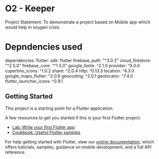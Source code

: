 # O2 - Keeper

Project Statement: To demonstrate a project based on Mobile app which would help in oxygen crisis

# Depndencies used

dependencies:
  flutter:
    sdk: flutter
  firebase_auth: "^3.0.2"
  cloud_firestore: "^2.5.0"
  firebase_core: "^1.5.0"
  google_fonts: ^2.1.0
  provider: ^5.0.0
  cupertino_icons: ^1.0.2
  share: ^2.0.4
  http: ^0.13.3
  location: ^4.3.0
  google_maps_flutter: ^2.0.6
  geocoding: ^2.0.1
  geolocator: ^7.4.0
  flutter_launcher_icons: ^0.9.1



## Getting Started

This project is a starting point for a Flutter application.

A few resources to get you started if this is your first Flutter project:

- [Lab: Write your first Flutter app](https://flutter.dev/docs/get-started/codelab)
- [Cookbook: Useful Flutter samples](https://flutter.dev/docs/cookbook)

For help getting started with Flutter, view our
[online documentation](https://flutter.dev/docs), which offers tutorials,
samples, guidance on mobile development, and a full API reference.
